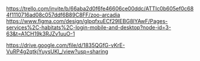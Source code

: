 https://trello.com/invite/b/66aba2d0f6fe46606ce00ddc/ATTIc0b605ef0c684f1110716ad08c057ddf6B89C8FF/zoo-arcadia
https://www.figma.com/design/glpqfxuECf29IEBG8lYAwF/Pages-services%2C-habitats%2C-login-mobile-and-desktop?node-id=3-63&t=A1CH19k3RJZv1uuO-1

https://drive.google.com/file/d/1835QGfG-vKrE-VuRP4g2qtkjYuysUKl_/view?usp=sharing
